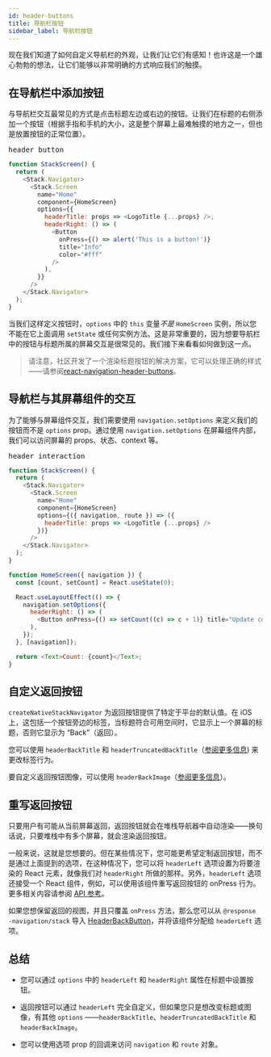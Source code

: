 ```yaml
---
id: header-buttons
title: 导航栏按钮
sidebar_label: 导航栏按钮
---
```


现在我们知道了如何自定义导航栏的外观，让我们让它们有感知！也许这是一个雄心勃勃的想法，让它们能够以非常明确的方式响应我们的触摸。

## 在导航栏中添加按钮

与导航栏交互最常见的方式是点击标题左边或右边的按钮。让我们在标题的右侧添加一个按钮（根据手指和手机的大小，这是整个屏幕上最难触摸的地方之一，但也是放置按钮的正常位置）。

<samp id="simple-header-button">header button</samp>

```js
function StackScreen() {
  return (
    <Stack.Navigator>
      <Stack.Screen
        name="Home"
        component={HomeScreen}
        options={{
          headerTitle: props => <LogoTitle {...props} />,
          headerRight: () => (
            <Button
              onPress={() => alert('This is a button!')}
              title="Info"
              color="#fff"
            />
          ),
        }}
      />
    </Stack.Navigator>
  );
}
```

当我们这样定义按钮时，`options` 中的 `this` 变量*不是* `HomeScreen` 实例，所以您不能在它上面调用 `setState` 或任何实例方法。这是非常重要的，因为想要导航栏中的按钮与标题所属的屏幕交互是很常见的。我们接下来看看如何做到这一点。

> 请注意，社区开发了一个渲染标题按钮的解决方案，它可以处理正确的样式——请参阅[react-navigation-header-buttons](https://github.com/vonovak/react-navigation-header-buttons)。

## 导航栏与其屏幕组件的交互

为了能够与屏幕组件交互，我们需要使用 `navigation.setOptions` 来定义我们的按钮而不是 `options` prop。通过使用 `navigation.setOptions` 在屏幕组件内部，我们可以访问屏幕的 props、状态、context 等。

<samp id="header-interaction">header interaction</samp>

```js
function StackScreen() {
  return (
    <Stack.Navigator>
      <Stack.Screen
        name="Home"
        component={HomeScreen}
        options={({ navigation, route }) => ({
          headerTitle: props => <LogoTitle {...props} />
        })}
      />
    </Stack.Navigator>
  );
}

function HomeScreen({ navigation }) {
  const [count, setCount] = React.useState(0);

  React.useLayoutEffect(() => {
    navigation.setOptions({
      headerRight: () => (
        <Button onPress={() => setCount((c) => c + 1)} title="Update count" />
      ),
    });
  }, [navigation]);

  return <Text>Count: {count}</Text>;
}
```

## 自定义返回按钮

`createNativeStackNavigator` 为返回按钮提供了特定于平台的默认值。在 iOS 上，这包括一个按钮旁边的标签，当标题符合可用空间时，它显示上一个屏幕的标题，否则它显示为 “Back”（返回）。

您可以使用 `headerBackTitle` 和 `headerTruncatedBackTitle`（[参阅更多信息](stack-navigator.md#headerbacktitle)) 来更改标签行为。

要自定义返回按钮图像，可以使用 `headerBackImage`（[参阅更多信息](stack-navigator.md#headerbackimage)）。

## 重写返回按钮

只要用户有可能从当前屏幕返回，返回按钮就会在堆栈导航器中自动渲染——换句话说，只要堆栈中有多个屏幕，就会渲染返回按钮。

一般来说，这就是您想要的。但在某些情况下，您可能更希望定制返回按钮，而不是通过上面提到的选项，在这种情况下，您可以将 `headerLeft` 选项设置为将要渲染的 React 元素，就像我们对 `headerRight` 所做的那样。另外，`headerLeft` 选项还接受一个 React 组件，例如，可以使用该组件重写返回按钮的 onPress 行为。更多相关内容请参阅 [API 参考](stack-navigator.md#headerleft)。

如果您想保留返回的视图，并且只覆盖 `onPress` 方法，那么您可以从 `@response -navigation/stack` 导入 [HeaderBackButton](https://github.com/react-navigation/react-navigation/blob/main/packages/stack/src/views/Header/HeaderBackButton.tsx)，并将该组件分配给 `headerLeft` 选项。

## 总结

- 您可以通过 `options` 中的 `headerLeft` 和 `headerRight` 属性在标题中设置按钮。

- 返回按钮可以通过 `headerLeft` 完全自定义，但如果您只是想改变标题或图像，有其他 `options` ——`headerBackTitle`、`headerTruncatedBackTitle` 和 `headerBackImage`。

- 您可以使用选项 prop 的回调来访问 `navigation` 和 `route` 对象。